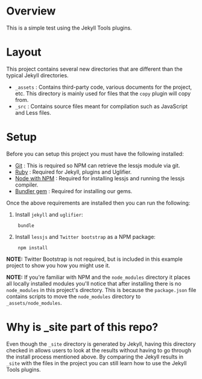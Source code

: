 # Overview

This is a simple test using the Jekyll Tools plugins.

# Layout

This project contains several new directories that are different than the typical Jekyll directories.

- `_assets` : Contains third-party code, various documents for the project, etc. This directory is mainly used for files that the `copy` plugin will copy from.
- `_src` : Contains source files meant for compilation such as JavaScript and Less files.

# Setup

Before you can setup this project you must have the following installed:

- [Git](http://git-scm.com/) : This is required so NPM can retrieve the lessjs module via git.
- [Ruby](http://www.ruby-lang.org/) : Required for Jekyll, plugins and Uglifier.
- [Node with NPM](http://nodejs.org/) : Required for installing lessjs and running the lessjs compiler.
- [Bundler gem](http://gembundler.com/) : Required for installing our gems.

Once the above requirements are installed then you can run the following:

1. Install `jekyll` and `uglifier`:

		bundle

2. Install `lessjs` and `Twitter bootstrap` as a NPM package:

		npm install


**NOTE:** Twitter Bootstrap is not required, but is included in this example project to show you how you might use it.

**NOTE:** If you're familiar with NPM and the `node_modules` directory it places all locally installed modules you'll notice that after installing there is no `node_modules` in this project's directory. This is because the `package.json` file contains scripts to move the `node_modules` directory to `_assets/node_modules`.


# Why is _site part of this repo?

Even though the `_site` directory is generated by Jekyll, having this directory checked in allows users to look at the results without having to go through the install process mentioned above. By comparing the Jekyll results in `_site` with the files in the project you can still learn how to use the Jekyll Tools plugins.